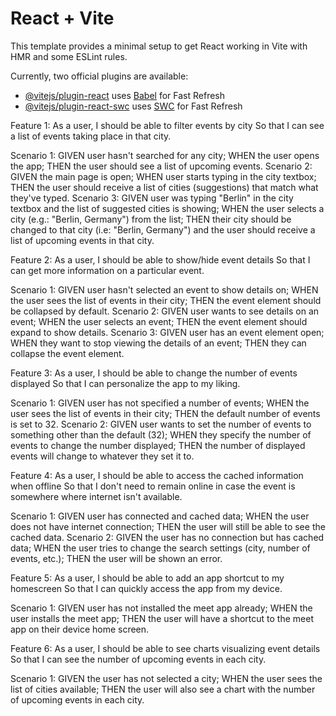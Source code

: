 # React + Vite

This template provides a minimal setup to get React working in Vite with HMR and some ESLint rules.

Currently, two official plugins are available:

- [@vitejs/plugin-react](https://github.com/vitejs/vite-plugin-react/blob/main/packages/plugin-react/README.md) uses [Babel](https://babeljs.io/) for Fast Refresh
- [@vitejs/plugin-react-swc](https://github.com/vitejs/vite-plugin-react-swc) uses [SWC](https://swc.rs/) for Fast Refresh

Feature 1: As a user,
I should be able to filter events by city
So that I can see a list of events taking place in that city.

Scenario 1: GIVEN user hasn't searched for any city; WHEN the user opens the app; THEN the user should see a list of upcoming events.
Scenario 2: GIVEN the main page is open; WHEN user starts typing in the city textbox; THEN the user should receive a list of cities (suggestions) that match what they've typed.
Scenario 3: GIVEN user was typing "Berlin" in the city textbox and the list of suggested cities is showing; WHEN the user selects a city (e.g.: "Berlin, Germany") from the list; THEN their city should be changed to that city (i.e: "Berlin, Germany") and the user should receive a list of upcoming events in that city.

Feature 2: As a user,
I should be able to show/hide event details
So that I can get more information on a particular event.

Scenario 1: GIVEN user hasn't selected an event to show details on; WHEN the user sees the list of events in their city; THEN the event element should be collapsed by default.
Scenario 2: GIVEN user wants to see details on an event; WHEN the user selects an event; THEN the event element should expand to show details.
Scenario 3: GIVEN user has an event element open; WHEN they want to stop viewing the details of an event; THEN they can collapse the event element.

Feature 3: As a user,
I should be able to change the number of events displayed
So that I can personalize the app to my liking.

Scenario 1: GIVEN user has not specified a number of events; WHEN the user sees the list of events in their city; THEN the default number of events is set to 32.
Scenario 2: GIVEN user wants to set the number of events to something other than the default (32); WHEN they specify the number of events to change the number displayed; THEN the number of displayed events will change to whatever they set it to.

Feature 4: As a user,
I should be able to access the cached information when offline
So that I don't need to remain online in case the event is somewhere where internet isn't available.

Scenario 1: GIVEN user has connected and cached data; WHEN the user does not have internet connection; THEN the user will still be able to see the cached data.
Scenario 2: GIVEN the user has no connection but has cached data; WHEN the user tries to change the search settings (city, number of events, etc.); THEN the user will be shown an error.

Feature 5: As a user,
I should be able to add an app shortcut to my homescreen
So that I can quickly access the app from my device.

Scenario 1: GIVEN user has not installed the meet app already; WHEN the user installs the meet app; THEN the user will have a shortcut to the meet app on their device home screen.

Feature 6: As a user,
I should be able to see charts visualizing event details
So that I can see the number of upcoming events in each city.

Scenario 1: GIVEN the user has not selected a city; WHEN the user sees the list of cities available; THEN the user will also see a chart with the number of upcoming events in each city.
